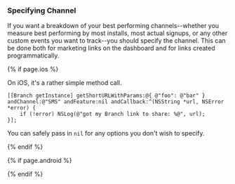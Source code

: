 ### Specifying Channel

If you want a breakdown of your best performing channels--whether you measure best performing by most installs, most actual signups, or any other custom events you want to track--you should specify the channel. This can be done both for marketing links on the dashboard and for links created programmatically.

<!--- iOS -->
{% if page.ios %}

On iOS, it's a rather simple method call.

~~~ objc
[[Branch getInstance] getShortURLWithParams:@{ @"foo": @"bar" } andChannel:@"SMS" andFeature:nil andCallback:^(NSString *url, NSError *error) {
    if (!error) NSLog(@"got my Branch link to share: %@", url);
}];
~~~

You can safely pass in `nil` for any options you don't wish to specify.

{% endif %}
<!--- /iOS -->


<!--- Android -->
{% if page.android %}


{% endif %}
<!--- /Android -->
